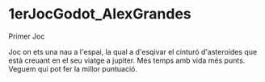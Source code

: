 # 1erJocGodot_AlexGrandes
Primer Joc

Joc on ets una nau a l'espai, la qual a d'esqivar el cinturó d'asteroides que està creuant en el seu viatge a jupiter. 
Més temps amb vida més punts. 
Veguem qui pot fer la millor puntuació. 
